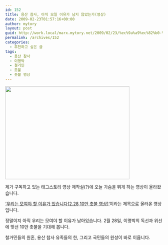 ```yaml
---
id: 152
title: 용산 참사, 아직 모일 이유가 남지 않았는가(영상)
date: 2009-02-23T01:57:16+00:00
author: mytory
layout: post
guid: http://work.local/marx.mytory.net/2009/02/23/%ec%9a%a9%ec%82%b0-%ec%b0%b8%ec%82%ac-%ec%95%84%ec%a7%81-%eb%aa%a8%ec%9d%bc-%ec%9d%b4%ec%9c%a0%ea%b0%80-%eb%82%a8%ec%a7%80-%ec%95%8a%ec%95%98%eb%8a%94%ea%b0%80%ec%98%81%ec%83%81/
permalink: /archives/152
categories:
  - 추천하고 싶은 글
tags:
  - 용산 참사
  - 이명박
  - 철거민
  - 촛불
  - 촛불 영상
---
```

<img src="http://work.local/marx.mytory.net/wp-content/uploads/1/49a202717472bCP.JPG" class="aligncenter" width="397" height="298" alt="" filename="10man-candle.JPG" filemime="" />

<div class="gary-textbox">
  <p>
    제가 구독하고 있는 태그스토리 영상 제작실(?)에 오늘 가슴을 뛰게 하는 영상이 올라왔습니다.
  </p>
  
  <p>
    <a href="http://www.tagstory.com/video/video_post.aspx?media_id=V000289324" target="_blank" title="영상 링크로 바로 가기">‘우리는 모여야 할 이유가 있습니다[2.28 10만 촛불 영상]’</a>이라는 제목으로 올라온 영상입니다.
  </p>
  
  <p>
    정말이지 아직 우리는 모여야 할 이유가 남아있습니다. 2월 28일, 이명박의 독선과 위선에 맞선 10만 촛불을 기대해 봅니다.
  </p>
  
  <p>
    철거민들의 원혼, 용산 참사 유족들의 한, 그리고 국민들의 원성이 바로 이윱니다.
  </p>
</div>

<div class="imageblock">
</div>